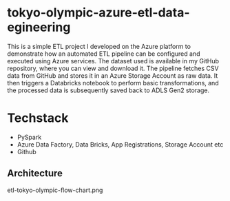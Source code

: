 # tokyo-olympic-azure-etl-data-egineering

This is a simple ETL project I developed on the Azure platform to demonstrate how an automated ETL pipeline can be configured and executed using Azure services. The dataset used is available in my GitHub repository, where you can view and download it. The pipeline fetches CSV data from GitHub and stores it in an Azure Storage Account as raw data. It then triggers a Databricks notebook to perform basic transformations, and the processed data is subsequently saved back to ADLS Gen2 storage.

# Techstack
- PySpark
- Azure Data Factory, Data Bricks, App Registrations, Storage Account etc
- Github

## Architecture

etl-tokyo-olympic-flow-chart.png
